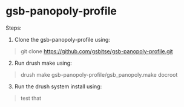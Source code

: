 gsb-panopoly-profile
====================

Steps:

1. Clone the gsb-panopoly-profile using:

> git clone https://github.com/gsbitse/gsb-panopoly-profile.git

2. Run drush make using:

> drush make gsb-panopoly-profile/gsb_panopoly.make docroot

3. Run the drush system install using:

> test
> that


